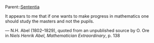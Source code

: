 Parent::[Sententia](Sententia.md)

It appears to me that if one wants to make progress in mathematics one should study the masters and not the pupils.

— N.H. Abel (1802–1829), quoted from an unpublished source by O. Ore in _Niels Henrik Abel, Mathematician Extraordinary_, p. 138
